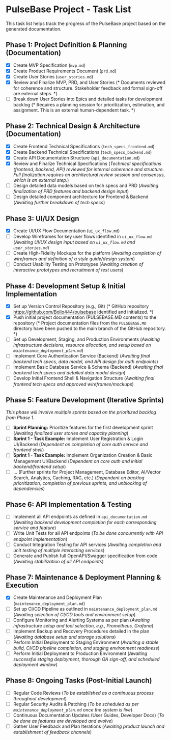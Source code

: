 # PulseBase Project - Task List

This task list helps track the progress of the PulseBase project based on the generated documentation.

## Phase 1: Project Definition & Planning (Documentation)
- [X] Create MVP Specification (`mvp.md`)
- [X] Create Product Requirements Document (`prd.md`)
- [X] Create User Stories (`user_stories.md`)
- [X] Review and Finalize MVP, PRD, and User Stories (* Documents reviewed for coherence and structure. Stakeholder feedback and formal sign-off are external steps. *)
- [ ] Break down User Stories into Epics and detailed tasks for development backlog (* Requires a planning session for prioritization, estimation, and assignment. This is an external human-dependent task. *)

## Phase 2: Technical Design & Architecture (Documentation)
- [X] Create Frontend Technical Specifications (`tech_specs_frontend.md`)
- [X] Create Backend Technical Specifications (`tech_specs_backend.md`)
- [X] Create API Documentation Structure (`api_documentation.md`)
- [X] Review and Finalize Technical Specifications (*Technical specifications (frontend, backend, API) reviewed for internal coherence and structure. Full finalization requires an architectural review session and consensus, which is an external step.*)
- [ ] Design detailed data models based on tech specs and PRD (*Awaiting finalization of PRD features and backend design input*)
- [ ] Design detailed component architecture for Frontend & Backend (*Awaiting further breakdown of tech specs*)

## Phase 3: UI/UX Design
- [X] Create UI/UX Flow Documentation (`ui_ux_flow.md`)
- [ ] Develop Wireframes for key user flows identified in `ui_ux_flow.md` (*Awaiting UI/UX design input based on `ui_ux_flow.md` and `user_stories.md`*)
- [ ] Create High-Fidelity Mockups for the platform (*Awaiting completion of wireframes and definition of a style guide/design system*)
- [ ] Conduct Usability Testing on Prototypes (*Awaiting creation of interactive prototypes and recruitment of test users*)

## Phase 4: Development Setup & Initial Implementation
- [X] Set up Version Control Repository (e.g., Git) (* GitHub repository https://github.com/Bollo444/pulsebase identified and initialized. *)
- [X] Push initial project documentation (PULSEBASE.MD contents) to the repository (* Project documentation files from the `PULSEBASE.MD` directory have been pushed to the main branch of the GitHub repository. *)
- [ ] Set up Development, Staging, and Production Environments (*Awaiting infrastructure decisions, resource allocation, and setup based on `maintenance_deployment_plan.md`*)
- [ ] Implement Core Authentication Service (Backend) (*Awaiting final backend tech specs, data model, and API design for auth endpoints*)
- [ ] Implement Basic Database Service & Schema (Backend) (*Awaiting final backend tech specs and detailed data model design*)
- [ ] Develop Initial Frontend Shell & Navigation Structure (*Awaiting final frontend tech specs and approved wireframes/mockups*)

## Phase 5: Feature Development (Iterative Sprints)
*This phase will involve multiple sprints based on the prioritized backlog from Phase 1.*
- [ ] **Sprint Planning:** Prioritize features for the first development sprint (*Awaiting finalized user stories and capacity planning*)
- [ ] **Sprint 1 - Task Example:** Implement User Registration & Login UI/Backend (*Dependent on completion of core auth service and frontend shell*)
- [ ] **Sprint 1 - Task Example:** Implement Organization Creation & Basic Management UI/Backend (*Dependent on core auth and initial backend/frontend setup*)
- [ ] ... (Further sprints for Project Management, Database Editor, AI/Vector Search, Analytics, Caching, RAG, etc.) (*Dependent on backlog prioritization, completion of previous sprints, and unblocking of dependencies*)

## Phase 6: API Implementation & Testing
- [ ] Implement all API endpoints as defined in `api_documentation.md` (*Awaiting backend development completion for each corresponding service and feature*)
- [ ] Write Unit Tests for all API endpoints (*To be done concurrently with API endpoint implementation*)
- [ ] Conduct Integration Testing for API services (*Awaiting completion and unit testing of multiple interacting services*)
- [ ] Generate and Publish full OpenAPI/Swagger specification from code (*Awaiting stabilization of all API endpoints*)

## Phase 7: Maintenance & Deployment Planning & Execution
- [X] Create Maintenance and Deployment Plan (`maintenance_deployment_plan.md`)
- [ ] Set up CI/CD Pipeline as outlined in `maintenance_deployment_plan.md` (*Awaiting selection of CI/CD tools and environment setup*)
- [ ] Configure Monitoring and Alerting Systems as per plan (*Awaiting infrastructure setup and tool selection, e.g., Prometheus, Grafana*)
- [ ] Implement Backup and Recovery Procedures detailed in the plan (*Awaiting database setup and storage solutions*)
- [ ] Perform Initial Deployment to Staging Environment (*Awaiting a stable build, CI/CD pipeline completion, and staging environment readiness*)
- [ ] Perform Initial Deployment to Production Environment (*Awaiting successful staging deployment, thorough QA sign-off, and scheduled deployment window*)

## Phase 8: Ongoing Tasks (Post-Initial Launch)
- [ ] Regular Code Reviews (*To be established as a continuous process throughout development*)
- [ ] Regular Security Audits & Patching (*To be scheduled as per `maintenance_deployment_plan.md` once the system is live*)
- [ ] Continuous Documentation Updates (User Guides, Developer Docs) (*To be done as features are developed and evolve*)
- [ ] Gather User Feedback and Plan Iterations (*Awaiting product launch and establishment of feedback channels*)
